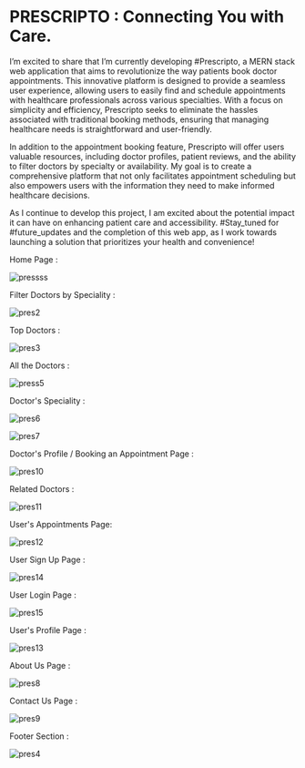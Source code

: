 # PRESCRIPTO : Connecting You with Care.

I’m excited to share that I’m currently developing #Prescripto, a MERN stack web application that aims to revolutionize the way patients book doctor appointments. This innovative platform is designed to provide a seamless user experience, allowing users to easily find and schedule appointments with healthcare professionals across various specialties. With a focus on simplicity and efficiency, Prescripto seeks to eliminate the hassles associated with traditional booking methods, ensuring that managing healthcare needs is straightforward and user-friendly.

In addition to the appointment booking feature, Prescripto will offer users valuable resources, including doctor profiles, patient reviews, and the ability to filter doctors by specialty or availability. My goal is to create a comprehensive platform that not only facilitates appointment scheduling but also empowers users with the information they need to make informed healthcare decisions.

As I continue to develop this project, I am excited about the potential impact it can have on enhancing patient care and accessibility. #Stay_tuned for #future_updates and the completion of this web app, as I work towards launching a solution that prioritizes your health and convenience!


Home Page :

![pressss](https://github.com/user-attachments/assets/59eddf79-14dd-41fa-8595-e9d2810e9a1a)



Filter Doctors by Speciality :

![pres2](https://github.com/user-attachments/assets/3b4a05f6-0357-46f7-8528-40754c951041)


Top Doctors :

![pres3](https://github.com/user-attachments/assets/028cffaf-72ef-43e6-8b26-5c7fa127efbe)



All the Doctors :

![press5](https://github.com/user-attachments/assets/d15f93da-21ba-445a-8efc-4ac3403979ec)


Doctor's Speciality :

![pres6](https://github.com/user-attachments/assets/b6adbe2e-7eba-463f-bdc5-dedbda68872d)

![pres7](https://github.com/user-attachments/assets/45d5bb76-ea7d-4d9c-b248-5d5828b23e16)


Doctor's Profile / Booking an Appointment Page :

![pres10](https://github.com/user-attachments/assets/0b7ad93d-b974-4944-8777-d30d2245632a)

Related Doctors :

![pres11](https://github.com/user-attachments/assets/1b8481d5-3cf3-4971-9c65-18158f60c9cd)


User's Appointments Page:

![pres12](https://github.com/user-attachments/assets/b820285b-efc8-4426-9085-22a4462fb629)




User Sign Up Page :

![pres14](https://github.com/user-attachments/assets/e0afd6d6-3f73-4402-a4e2-0dd5351f3aad)



User Login Page :

![pres15](https://github.com/user-attachments/assets/f3d82313-44fe-4cb6-a3fc-6fbb829813f3)



User's Profile Page :

![pres13](https://github.com/user-attachments/assets/8fcdcdee-c9a7-4a02-a35b-75080e860e26)




About Us Page :

![pres8](https://github.com/user-attachments/assets/a402cdf9-a074-456c-bc32-81e2d3f767e2)



Contact Us Page :

![pres9](https://github.com/user-attachments/assets/90b5a6df-1680-43d3-b4f7-7017b5b66549)



Footer Section :

![pres4](https://github.com/user-attachments/assets/dfd3ea52-401d-4561-95a9-073f514a040d)






